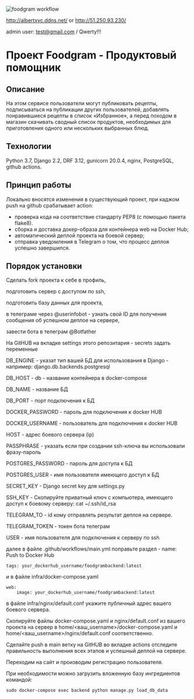 ![foodgram workflow](https://github.com/albertxyc88/foodgram-project-react/actions/workflows/main.yml/badge.svg)

http://albertxyc.ddns.net/ or http://51.250.93.230/

admin user: test@gmail.com / Qwerty!!!

# Проект Foodgram - Продуктовый помощник
## Описание
На этом сервисе пользователи могут публиковать рецепты, подписываться на публикации других пользователей, добавлять понравившиеся рецепты в список «Избранное», а перед походом в магазин скачивать сводный список продуктов, необходимых для приготовления одного или нескольких выбранных блюд.

## Технологии
Python 3.7, Django 2.2, DRF 3.12, gunicorn 20.0.4, nginx, PostgreSQL, github actions.

## Принцип работы
Локально вносятся изменения в существующий проект, при каджом push на github срабатывает action:
 - проверка кода на соответствие стандарту PEP8 (с помощью пакета flake8).
 - сборка и доставка докер-образа для контейнера web на Docker Hub;
 - автоматический деплой проекта на боевой сервер;
 - отправка уведомления в Telegram о том, что процесс деплоя успешно завершился.

## Порядок установки
 
Сделать fork проекта к себе в профиль, 

подготовить сервер с доступом по ssh, 

подготовить базу данных для проекта,

в телеграме через @userinfobot - узнать свой ID для получения сообщения об успешном деплое на сервере, 

завести бота в телеграм @Botfather 

На GitHUB на вкладке settings этого репозитария - secrets задать переменные

DB_ENGINE - указат тип вашей БД для использования в Django - например: django.db.backends.postgresql

DB_HOST - db - название контейнера в docker-compose 

DB_NAME - название БД

DB_PORT - порт подключения к БД

DOCKER_PASSWORD -  пароль для подключения к docker HUB

DOCKER_USERNAME - пользователь для подключения к docker HUB

HOST - адрес боевого сервера (ip)

PASSPHRASE - указать если при создании ssh-ключа вы использовали фразу-пароль

POSTGRES_PASSWORD - пароль для доступа к БД

POSTGRES_USER - имя пользователя имеющего доступ к БД

SECRET_KEY - Django secret key для settings.py

SSH_KEY - Скопируйте приватный ключ с компьютера, имеющего доступ к боевому серверу:  cat ~/.ssh/id_rsa

TELEGRAM_TO - id кому отправлять результат деплоя на сервере.

TELEGRAM_TOKEN - токен бота телеграм

USER - имя пользователя для подключения к серверу по ssh

далее в файле .github/workflows/main.yml поправьте раздел - name: Push to Docker Hub

`tags: your_dockerhub_username/foodgrambackend:latest`

и в файле infra/docker-compose.yaml 

```
web:
    image: your_dockerhub_username/foodgrambackend:latest
```

в файле infra/nginx/default.conf укажите публичный адрес вашего боевого сервера. 

Скопируйте файлы docker-compose.yaml и nginx/default.conf из вашего проекта на сервер в home/<ваш_username>/docker-compose.yaml и home/<ваш_username>/nginx/default.conf соответственно.

Сделайте push в main ветку на GitHUB во вкладке actions отследите правильность выполнения всех этапов и успешный деплой на сервере.

Переходим на сайт и производим регистрацию пользователя.

При необходимости можно загрузить вложенную базу ингредиентов командой:

`sudo docker-compose exec backend python manage.py load_db_data`

